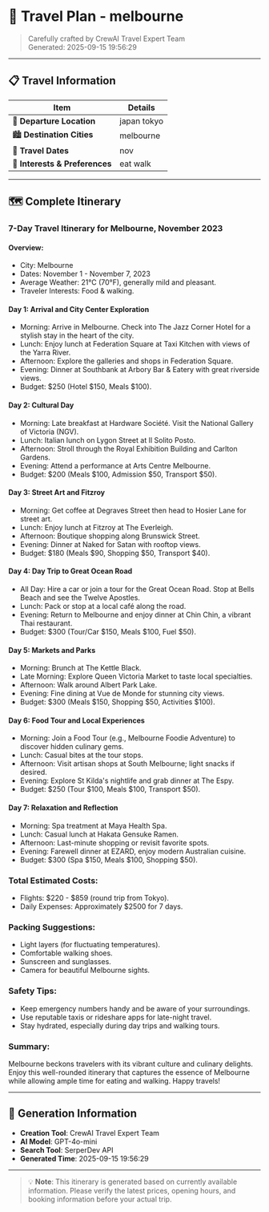 # 🌟 Travel Plan - melbourne 

> Carefully crafted by CrewAI Travel Expert Team  
> Generated: 2025-09-15 19:56:29

---

## 📋 Travel Information

| Item | Details |
|------|------|
| 📍 **Departure Location** | japan tokyo |
| 🏙️ **Destination Cities** | melbourne  |
| 📅 **Travel Dates** | nov |
| 🎯 **Interests & Preferences** | eat walk |

---

## 🗺️ Complete Itinerary

### 7-Day Travel Itinerary for Melbourne, November 2023

#### Overview:
- City: Melbourne
- Dates: November 1 - November 7, 2023
- Average Weather: 21°C (70°F), generally mild and pleasant.
- Traveler Interests: Food & walking.

#### Day 1: Arrival and City Center Exploration
- Morning: Arrive in Melbourne. Check into The Jazz Corner Hotel for a stylish stay in the heart of the city.
- Lunch: Enjoy lunch at Federation Square at Taxi Kitchen with views of the Yarra River.
- Afternoon: Explore the galleries and shops in Federation Square.
- Evening: Dinner at Southbank at Arbory Bar & Eatery with great riverside views.  
- Budget: $250 (Hotel $150, Meals $100).

#### Day 2: Cultural Day
- Morning: Late breakfast at Hardware Société. Visit the National Gallery of Victoria (NGV).
- Lunch: Italian lunch on Lygon Street at Il Solito Posto.
- Afternoon: Stroll through the Royal Exhibition Building and Carlton Gardens.
- Evening: Attend a performance at Arts Centre Melbourne.  
- Budget: $200 (Meals $100, Admission $50, Transport $50).

#### Day 3: Street Art and Fitzroy
- Morning: Get coffee at Degraves Street then head to Hosier Lane for street art.
- Lunch: Enjoy lunch at Fitzroy at The Everleigh.
- Afternoon: Boutique shopping along Brunswick Street.
- Evening: Dinner at Naked for Satan with rooftop views.  
- Budget: $180 (Meals $90, Shopping $50, Transport $40).

#### Day 4: Day Trip to Great Ocean Road
- All Day: Hire a car or join a tour for the Great Ocean Road. Stop at Bells Beach and see the Twelve Apostles.
- Lunch: Pack or stop at a local café along the road.
- Evening: Return to Melbourne and enjoy dinner at Chin Chin, a vibrant Thai restaurant.  
- Budget: $300 (Tour/Car $150, Meals $100, Fuel $50).

#### Day 5: Markets and Parks
- Morning: Brunch at The Kettle Black.
- Late Morning: Explore Queen Victoria Market to taste local specialties.
- Afternoon: Walk around Albert Park Lake.
- Evening: Fine dining at Vue de Monde for stunning city views.  
- Budget: $300 (Meals $150, Shopping $50, Activities $100).

#### Day 6: Food Tour and Local Experiences
- Morning: Join a Food Tour (e.g., Melbourne Foodie Adventure) to discover hidden culinary gems.
- Lunch: Casual bites at the tour stops.
- Afternoon: Visit artisan shops at South Melbourne; light snacks if desired.
- Evening: Explore St Kilda's nightlife and grab dinner at The Espy.  
- Budget: $250 (Tour $100, Meals $100, Transport $50).

#### Day 7: Relaxation and Reflection
- Morning: Spa treatment at Maya Health Spa.
- Lunch: Casual lunch at Hakata Gensuke Ramen.
- Afternoon: Last-minute shopping or revisit favorite spots.
- Evening: Farewell dinner at EZARD, enjoy modern Australian cuisine.
- Budget: $300 (Spa $150, Meals $100, Shopping $50).

### Total Estimated Costs:
- Flights: $220 - $859 (round trip from Tokyo).
- Daily Expenses: Approximately $2500 for 7 days.
  
### Packing Suggestions:
- Light layers (for fluctuating temperatures).
- Comfortable walking shoes.
- Sunscreen and sunglasses.
- Camera for beautiful Melbourne sights.

### Safety Tips:
- Keep emergency numbers handy and be aware of your surroundings.
- Use reputable taxis or rideshare apps for late-night travel.
- Stay hydrated, especially during day trips and walking tours.

### Summary:
Melbourne beckons travelers with its vibrant culture and culinary delights. Enjoy this well-rounded itinerary that captures the essence of Melbourne while allowing ample time for eating and walking. Happy travels!

---

## 📱 Generation Information

- **Creation Tool**: CrewAI Travel Expert Team
- **AI Model**: GPT-4o-mini
- **Search Tool**: SerperDev API
- **Generated Time**: 2025-09-15 19:56:29

---

> 💡 **Note**: This itinerary is generated based on currently available information. Please verify the latest prices, opening hours, and booking information before your actual trip.

